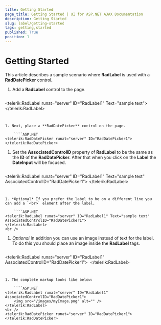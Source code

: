 ```yaml
---
title: Getting Started
page_title: Getting Started | UI for ASP.NET AJAX Documentation
description: Getting Started
slug: label/getting-started
tags: getting,started
published: True
position: 1
---
```


# Getting Started


This article describes a sample scenario where **RadLabel** is used with a **RadDatePicker** control.


1. Add a **RadLabel** control to the page.
    ````ASP.NET
<telerik:RadLabel runat="server" ID="RadLabel1" Text="sample text">
</telerik:RadLabel>
````


1. Next, place a **RadDatePicker** control on the page.

    ````ASP.NET
<telerik:RadDatePicker runat="server" ID="RadDatePicker1">
</telerik:RadDatePicker>
````


1. Set the **AssociatedControlID** property of **RadLabel** to be the same as the **ID** of the **RadDatePicker**. After that when you click on the **Label** the **DateInput** will be focused.

    ````ASP.NET
<telerik:RadLabel runat="server" ID="RadLabel1" Text="sample text" AssociatedControlID="RadDatePicker1">
</telerik:RadLabel>
````


1. *Optional* If you prefer the label to be on a different line you can add a `<br>` element after the label.

    ````ASP.NET
<telerik:RadLabel runat="server" ID="RadLabel1" Text="sample text" AssociatedControlID="RadDatePicker1">
</telerik:RadLabel>
<br />
````


1. *Optional* In addition you can use an image instead of text for the label. To do this you should place an image inside the **RadLabel** tags.

    ````ASP.NET
<telerik:RadLabel runat="server" ID="RadLabel1" AssociatedControlID="RadDatePicker1">
    <img src="/images/myImage.png" alt="" />
</telerik:RadLabel>
<br />
````


1. The complete markup looks like below:

    ````ASP.NET
<telerik:RadLabel runat="server" ID="RadLabel1" AssociatedControlID="RadDatePicker1">
    <img src="/images/myImage.png" alt="" />
</telerik:RadLabel>
<br />
<telerik:RadDatePicker runat="server" ID="RadDatePicker1"></telerik:RadDatePicker>
````


